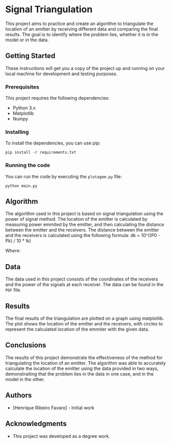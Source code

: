 # Signal Triangulation

This project aims to practice and create an algorithm to triangulate the location of an emitter by receiving different data and comparing the final results. The goal is to identify where the problem lies, whether it is in the model or in the data.

## Getting Started

These instructions will get you a copy of the project up and running on your local machine for development and testing purposes.

### Prerequisites
This project requires the following dependencies:

- Python 3.x
- Matplotlib
- Numpy

### Installing

To install the dependencies, you can use pip:
```
pip install -r requirements.txt
```

### Running the code

You can run the code by executing the `plotagem.py` file:
```
python main.py
```

## Algorithm

The algorithm used in this project is based on signal triangulation using the power of signal method. The location of the emitter is calculated by measuring power emmited by the emitter, and then calculating the distance between the emitter and the receivers. The distance between the emitter and the receivers is calculated using the following formula:
dk = 10^((P0 - Pk) / 10 * lk)

Where:

## Data

The data used in this project consists of the coordinates of the receivers and the power of the signals at each receiver. The data can be found in the `PDF` file.

## Results

The final results of the triangulation are plotted on a graph using matplotlib. The plot shows the location of the emitter and the receivers, with circles to represent the calculated location of the emmiter with the given data.

## Conclusions

The results of this project demonstrate the effectiveness of the method for triangulating the location of an emitter. The algorithm was able to accurately calculate the location of the emitter using the data provided in two ways, demonstraiting that the problem lies in the data in one case, and in the model in the other.

## Authors

- [Henrique Ribeiro Favaro] - Initial work

## Acknowledgments

- This project was developed as a degree work.